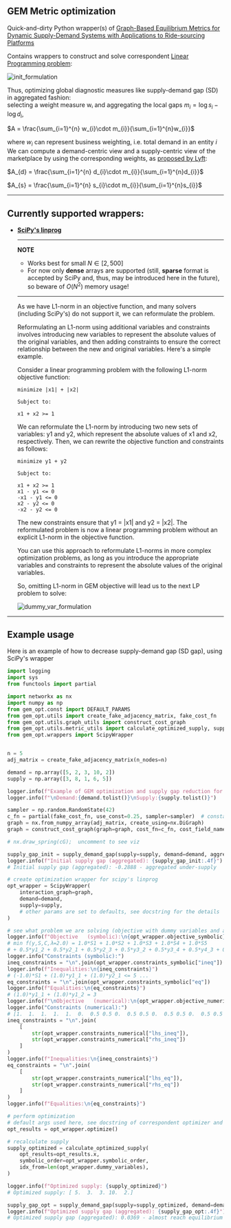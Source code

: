 ## GEM Metric optimization

Quick-and-dirty Python wrapper(s) of [Graph-Based Equilibrium Metrics for
Dynamic Supply-Demand Systems with
Applications to Ride-sourcing Platforms](https://arxiv.org/pdf/2102.05805.pdf)

Contains wrappers to construct and solve correspondent [Linear Programming problem](https://en.wikipedia.org/wiki/Linear_programming):


![init_formulation](https://raw.githubusercontent.com/fred-navruzov/gem-opt/master/images/problem_formulation_init.jpg)

Thus, optimizing global diagnostic measures like supply-demand gap (SD) in aggregated fashion:
<br>selecting a weight measure wᵢ and aggregating the local gaps $m_{i} = \log{s_{i}} - \log{d_{i}}$, 

$A = \frac{\sum_{i=1}^{n} w_{i}\cdot m_{i}}{\sum_{i=1}^{n}w_{i}}$

where $w_{i}$ can represent business weighting, i.e. total demand in an entity $i$ 
<br>We can compute a demand-centric view and a supply-centric view of the marketplace by using the corresponding weights, as [proposed by Lyft](https://eng.lyft.com/quantifying-efficiency-in-ridesharing-marketplaces-affd53043db2):

$A_{d} = \frac{\sum_{i=1}^{n} d_{i}\cdot m_{i}}{\sum_{i=1}^{n}d_{i}}$

$A_{s} = \frac{\sum_{i=1}^{n} s_{i}\cdot m_{i}}{\sum_{i=1}^{n}s_{i}}$

---

## Currently supported wrappers:
- **[SciPy's linprog](https://docs.scipy.org/doc/scipy/reference/generated/scipy.optimize.linprog.html)**

    ---
    **NOTE**

    - Works best for small $N \in [2, 500]$ 
    - For now only **dense** arrays are supported (still, **sparse** format is accepted by SciPy and, thus, may be introduced here in the future), so beware of $O(N^2)$ memory usage!
    ---

    As we have L1-norm in an objective function, and many solvers (including SciPy's) do not support it, we can reformulate the problem.

    Reformulating an L1-norm using additional variables and constraints involves introducing new variables to represent the absolute values of the original variables, and then adding constraints to ensure the correct relationship between the new and original variables. Here's a simple example.

    Consider a linear programming problem with the following L1-norm objective function:

    ```
    minimize |x1| + |x2|

    Subject to:

    x1 + x2 >= 1
    ```

    We can reformulate the L1-norm by introducing two new sets of variables: y1 and y2, which represent the absolute values of x1 and x2, respectively. Then, we can rewrite the objective function and constraints as follows:
    ```
    minimize y1 + y2

    Subject to:

    x1 + x2 >= 1
    x1 - y1 <= 0
    -x1 - y1 <= 0
    x2 - y2 <= 0
    -x2 - y2 <= 0
    ```

    The new constraints ensure that y1 = |x1| and y2 = |x2|. The reformulated problem is now a linear programming problem without an explicit L1-norm in the objective function.

    You can use this approach to reformulate L1-norms in more complex optimization problems, as long as you introduce the appropriate variables and constraints to represent the absolute values of the original variables.

    So, omitting L1-norm in GEM objective will lead us to the next LP problem to solve:

    ![dummy_var_formulation](https://raw.githubusercontent.com/fred-navruzov/gem-opt/master/images/problem_formulation_dummy_vars.jpg)

---

## Example usage
Here is an example of how to decrease supply-demand gap (SD gap), using SciPy's wrapper
```python
import logging
import sys
from functools import partial

import networkx as nx
import numpy as np
from gem_opt.const import DEFAULT_PARAMS
from gem_opt.utils import create_fake_adjacency_matrix, fake_cost_fn
from gem_opt.utils.graph_utils import construct_cost_graph
from gem_opt.utils.metric_utils import calculate_optimized_supply, supply_demand_gap
from gem_opt.wrappers import ScipyWrapper


n = 5
adj_matrix = create_fake_adjacency_matrix(n_nodes=n)

demand = np.array([5, 2, 3, 10, 2])
supply = np.array([3, 8, 1, 6, 5])

logger.info(f"Example of GEM optimization and supply gap reduction for fake graph with {n} nodes")
logger.info(f"\nDemand:{demand.tolist()}\nSupply:{supply.tolist()}")

sampler = np.random.RandomState(42)
c_fn = partial(fake_cost_fn, use_const=0.25, sampler=sampler)  # constant costs of magnitude 0.25
graph = nx.from_numpy_array(adj_matrix, create_using=nx.DiGraph)
graph = construct_cost_graph(graph=graph, cost_fn=c_fn, cost_field_name=DEFAULT_PARAMS["COST_FIELD_NAME"])

# nx.draw_spring(cG);  uncomment to see viz

supply_gap_init = supply_demand_gap(supply=supply, demand=demand, aggregate=True, weight_matrix=demand)
logger.info(f"Initial supply gap (aggregated): {supply_gap_init:.4f}")
# Initial supply gap (aggregated): -0.2888 - aggregated under-supply

# create optimization wrapper for scipy's linprog
opt_wrapper = ScipyWrapper(
    interaction_graph=graph,
    demand=demand,
    supply=supply,
    # other params are set to defaults, see docstring for the details
)

# see what problem we are solving (objective with dummy variables and all the constraints)
logger.info(f"Objective   (symbolic):\n{opt_wrapper.objective_symbolic}")
# min f(y,S,C,λ=2.0) = 1.0*S1 + 1.0*S2 + 1.0*S3 + 1.0*S4 + 1.0*S5 
# + 0.5*y1_2 + 0.5*y2_1 + 0.5*y2_3 + 0.5*y3_2 + 0.5*y3_4 + 0.5*y4_3 + 0.5*y4_5 + 0.5*y5_4
logger.info("Constraints (symbolic):")
ineq_constraints = "\n".join(opt_wrapper.constraints_symbolic["ineq"])
logger.info(f"Inequalities:\n{ineq_constraints}")
# (-1.0)*S1 + (1.0)*y1_1 + (1.0)*y2_1 <= 5 ...
eq_constraints = "\n".join(opt_wrapper.constraints_symbolic["eq"])
logger.info(f"Equalities:\n{eq_constraints}")
# (1.0)*y1_1 + (1.0)*y1_2 = 3
logger.info(f"\nObjective   (numerical):\n{opt_wrapper.objective_numerical}")
logger.info("Constraints (numerical):")
# [1.  1.  1.  1.  1.  0.  0.5 0.5 0.  0.5 0.5 0.  0.5 0.5 0.  0.5 0.5 0. ]
ineq_constraints = "\n".join(
    [
        str(opt_wrapper.constraints_numerical["lhs_ineq"]),
        str(opt_wrapper.constraints_numerical["rhs_ineq"])
    ]
)
logger.info(f"Inequalities:\n{ineq_constraints}")
eq_constraints = "\n".join(
    [
        str(opt_wrapper.constraints_numerical["lhs_eq"]),
        str(opt_wrapper.constraints_numerical["rhs_eq"])
    ]
)
logger.info(f"Equalities:\n{eq_constraints}")

# perform optimization
# default args used here, see docstring of correspondent optimizer and pass desired set as `optimizer_kwargs` argument
opt_results = opt_wrapper.optimize()

# recalculate supply
supply_optimized = calculate_optimized_supply(
    opt_results=opt_results.x,
    symbolic_order=opt_wrapper.symbolic_order,
    idx_from=len(opt_wrapper.dummy_variables),
)

logger.info(f"Optimized supply: {supply_optimized}")
# Optimized supply: [ 5.  3.  3. 10.  2.]

supply_gap_opt = supply_demand_gap(supply=supply_optimized, demand=demand, aggregate=True, weight_matrix=demand)
logger.info(f"Optimized supply gap (aggregated): {supply_gap_opt:.4f}")
# Optimized supply gap (aggregated): 0.0369 - almost reach equilibrium
```